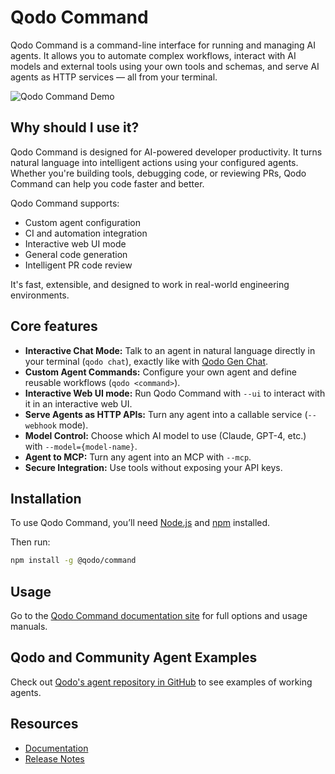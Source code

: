 # Qodo Command

Qodo Command is a command-line interface for running and managing AI agents.
It allows you to automate complex workflows, interact with AI models and external tools using your own tools and schemas, and serve AI agents as HTTP services — all from your terminal.

![Qodo Command Demo](demo.gif)

## Why should I use it?
Qodo Command is designed for AI-powered developer productivity. It turns natural language into intelligent actions using your configured agents.
Whether you're building tools, debugging code, or reviewing PRs, Qodo Command can help you code faster and better.

Qodo Command supports:

- Custom agent configuration
- CI and automation integration
- Interactive web UI mode
- General code generation
- Intelligent PR code review

It's fast, extensible, and designed to work in real-world engineering environments.

## Core features
- **Interactive Chat Mode:** Talk to an agent in natural language directly in your terminal (`qodo chat`), exactly like with [Qodo Gen Chat](https://docs.qodo.ai/qodo-documentation/qodo-gen/qodo-gen-chat).
- **Custom Agent Commands:** Configure your own agent and define reusable workflows (`qodo <command>`).
- **Interactive Web UI mode:** Run Qodo Command with `--ui` to interact with it in an interactive web UI.
- **Serve Agents as HTTP APIs:** Turn any agent into a callable service (`--webhook` mode).
- **Model Control:** Choose which AI model to use (Claude, GPT-4, etc.) with `--model={model-name}`.
- **Agent to MCP:** Turn any agent into an MCP with `--mcp`.
- **Secure Integration:** Use tools without exposing your API keys.

## Installation

To use Qodo Command, you’ll need [Node.js](https://nodejs.org/en/download) and [npm](https://docs.npmjs.com/downloading-and-installing-node-js-and-npm) installed.

Then run:

```bash
npm install -g @qodo/command
```

## Usage

Go to the [Qodo Command documentation site](https://docs.qodo.ai/qodo-documentation/qodo-command/getting-started/setup-and-quickstart) for full options and usage manuals.


## Qodo and Community Agent Examples

Check out [Qodo's agent repository in GitHub](https://github.com/qodo-ai/agents) to see examples of working agents.


## Resources

- [Documentation](https://docs.qodo.ai/qodo-documentation/qodo-command)
- [Release Notes](https://release-notes.cli.gen.qodo.ai/)
